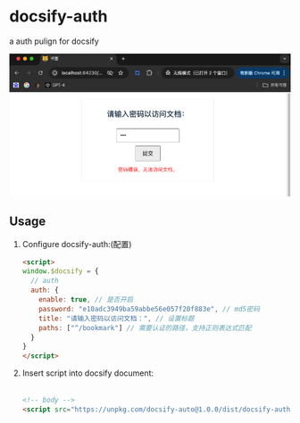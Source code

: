# docsify-auth
a auth pulign for docsify

![](./demo.png)

## Usage

1. Configure docsify-auth:(配置)

    ```html
    <script>
    window.$docsify = {
      // auth
      auth: {
        enable: true, // 是否开启
        password: "e10adc3949ba59abbe56e057f20f883e", // md5密码
        title: "请输入密码以访问文档：", // 设置标题
        paths: ["^/bookmark"] // 需要认证的路径，支持正则表达式匹配
      }
    }
    </script>
    ```

2. Insert script into docsify document:

    ```html

    <!-- body -->
    <script src="https://unpkg.com/docsify-auto@1.0.0/dist/docsify-auth.min.js"></script>
